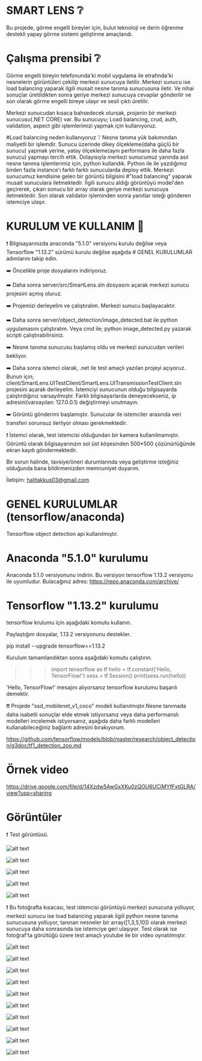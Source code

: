 # SMART LENS ❔  
Bu projede, görme engelli bireyler için, bulut teknoloji ve derin öğrenme destekli yapay görme sistemi geliştirme amaçlandı.

# Çalışma prensibi ❔
Görme engelli bireyin telefonunda'ki mobil uygulama ile etrafında'ki nesnelerin görüntüleri çekilip merkezi sunucuya iletilir. Merkezi sunucu ise load balancing yaparak ilgili musait nesne tanıma sunucusuna iletir. Ve nihai sonuçlar üretildikten sonra geriye merkezi sunucuya cevaplar gönderilir ve son olarak görme engelli bireye ulaşır ve sesli çıktı üretilir.

Merkezi sunucudan kısaca bahsedecek olursak, projenin bir merkezi sunucusu(.NET CORE) var. Bu sunucuyu; Load balancing, crud, auth, validation, aspect gibi işlemlerimizi
yapmak için kullanıyoruz. 

#Load balancing neden kullanıyoruz ❔
Nesne tanıma yük bakımından maliyetli bir işlemdir. Sunucu üzerinde dikey ölçekleme(daha güçlü bir sunucu) yapmak yerine,
yatay ölçekleme(aynı performans ile daha fazla sunucu) yapmayı tercih ettik. Dolayısıyla merkezi sunucumuz yanında asıl nesne tanıma işlemlerimiz için,
python kullandık. Python ile ile yazdığımız birden fazla instance'ı farklı farklı sunucularda deploy ettik.
Merkezi sunucumuz kendisine gelen bir görüntü bilgisini #"load balancing" yaparak musait sunuculara iletmektedir. İlgili sunucu aldığı görüntüyü model'den geçirerek,
çıkan sonucu bir array olarak geriye merkezi sunucuya iletmektedir. Son olarak validator işleminden sonra yanıtlar isteği gönderen istemciye ulaşır.



# KURULUM VE KULLANIM  🚀 

 ❗️ Bilgisayarınızda  anaconda "5.1.0" versiyonu kurulu değilse veya Tensorflow "1.13.2" sürümü kurulu değilse aşağıda # GENEL KURULUMLAR adımlarını takip edin.

➡️ Öncelikle proje dosyalarını indiriyoruz.

➡️ Daha sonra server/src/SmartLens.sln dosyasını açarak merkezi sunucu projesini açmış oluruz. 

➡️ Projemizi derleyelim ve çalıştıralım. Merkezi sunucu başlayacaktır.

➡️ Daha sonra server/object_detection/image_detected.bat ile python uygulamasını çalıştıralım. Veya cmd ile; python image_detected.py yazarak scripti çalıştırabilirsiniz.

➡️ Nesne tanıma sunucusu başlamış oldu ve merkezi sunucudan verileri bekliyor.

➡️ Daha sonra istemci olarak, .net ile test amaçlı yazılan projeyi açıyoruz. Bunun için; client/SmartLens.UITestClient/SmartLens.UITransmissionTestClient.sln 
projesini açarak derleyelim. İstemciyi sunucunun olduğu bilgisayarda çalıştırdığınız varsayılmıştır. Farklı bilgisayarlarda deneyecekseniz, ip adresini(varsayılan: 127.0.0.1) değiştirmeyi unutmayın.

➡️ Görüntü gönderimi başlamıştır. Sunucular ile istemciler arasında veri transferi sorunsuz ilerliyor olması gerekmektedir.

❗️ İstemci olarak, test istemcisi olduğundan bir kamera kullanılmamıştır. Görüntü olarak bilgisayarınızın sol üst köşesinden 500*500 çözünürlüğünde ekran kaydı göndermektedir.

Bir sorun halinde, tavsiye/öneri durumlarında veya geliştirme isteğiniz olduğunda bana bildirmenizden memnuniyet duyarım.

İletişim: halitakkus03@gmail.com



# GENEL KURULUMLAR (tensorflow/anaconda)

Tensorflow object detection api kullanılmıştır.

# Anaconda "5.1.0" kurulumu

Anaconda 5.1.0 versiyonunu indirin. Bu versiyon tensorflow 1.13.2 versiyonu ile uyumludur.
Bulacağınız adres: https://repo.anaconda.com/archive/

# Tensorflow "1.13.2" kurulumu

tensorflow krulumu için aşağıdaki komutu kullanın.

Paylaştığım dosyalar, 1.13.2 versiyonunu destekler.

pip install --upgrade tensorflow==1.13.2

Kurulum tamamlandıktan sonra aşağıdaki komutu çalıştırın.

>>> import tensorflow as tf
>>> hello = tf.constant('Hello, TensorFlow!')
>>> sess = tf.Session()
>>> print(sess.run(hello))



'Hello, TensorFlow!' mesajını alıyorsanız tensorflow kurulumu başarılı demektir.


❗️❗️ Projede "ssd_mobilenet_v1_coco" modeli kullanılmıştır.Nesne tanımada daha isabetli sonuçlar elde etmek istiyorsanız veya daha performanslı modelleri incelemek istiyorsanız, aşağıda daha farklı modelleri kullanabileceğiniz bağlantı adresini bırakıyorum.
 

https://github.com/tensorflow/models/blob/master/research/object_detection/g3doc/tf1_detection_zoo.md


# Örnek video

https://drive.google.com/file/d/14Xzdw5AwGxXKu0zQOU6UCiMYfFxtGLRA/view?usp=sharing

# Görüntüler

❗️ Test görüntüsü.

![alt text](https://halit.org/2.jpg)

![alt text](https://halit.org/1.jpg)

![alt text](https://halit.org/3.jpg)

![alt text](https://halit.org/4.jpg)

![alt text](https://halit.org/6.jpg)

❗️ Bu fotoğrafta kısacası, test istemcisi görüntüyü merkezi sunucuna yolluyor, merkezi sunucu ise load balancing yaparak ilgili python nesne tanıma sunucusuna yolluyor,
tanınan nesneler bir array([1,3,5,10]) olarak merkezi sunucuya daha sonrasında ise istemciye geri ulaşıyor.
Test olarak ise fotoğraf'ta görültüğü üzere test amaçlı youtube ile bir video oynatılmıştır.


![alt text](https://halit.org/7.jpg)

![alt text](https://halit.org/8.jpg)

![alt text](https://halit.org/9.jpg)

![alt text](https://halit.org/10.jpg)

![alt text](https://halit.org/11.jpg)

![alt text](https://halit.org/12.jpg)

![alt text](https://halit.org/13.jpg)

![alt text](https://halit.org/14.jpg)

![alt text](https://halit.org/15.jpg)

![alt text](https://halit.org/16.jpg)
